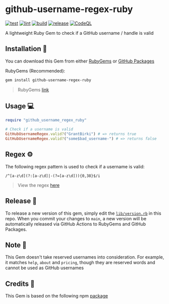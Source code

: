 # github-username-regex-ruby

[![test](https://github.com/GrantBirki/github-username-regex-ruby/actions/workflows/test.yml/badge.svg)](https://github.com/GrantBirki/github-username-regex-ruby/actions/workflows/test.yml) [![lint](https://github.com/GrantBirki/github-username-regex-ruby/actions/workflows/lint.yml/badge.svg)](https://github.com/GrantBirki/github-username-regex-ruby/actions/workflows/lint.yml) [![build](https://github.com/GrantBirki/github-username-regex-ruby/actions/workflows/build.yml/badge.svg)](https://github.com/GrantBirki/github-username-regex-ruby/actions/workflows/build.yml) [![release](https://github.com/GrantBirki/github-username-regex-ruby/actions/workflows/release.yml/badge.svg)](https://github.com/GrantBirki/github-username-regex-ruby/actions/workflows/release.yml) [![CodeQL](https://github.com/GrantBirki/github-username-regex-ruby/actions/workflows/codeql-analysis.yml/badge.svg)](https://github.com/GrantBirki/github-username-regex-ruby/actions/workflows/codeql-analysis.yml)

A lightweight Ruby Gem to check if a GitHub username / handle is valid

## Installation 💎

You can download this Gem from either [RubyGems](https://rubygems.org/gems/github-username-regex-ruby) or [GitHub Packages](https://github.com/GrantBirki/github-username-regex-ruby/pkgs/rubygems/github-username-regex-ruby)

RubyGems (Recommended):

```bash
gem install github-username-regex-ruby
```

> RubyGems [link](https://rubygems.org/gems/github-username-regex-ruby)

## Usage 💻

```ruby
require "github_username_regex_ruby"

# Check if a username is valid
GitHubUsernameRegex.valid?("GrantBirki") # => returns true
GitHubUsernameRegex.valid?("some$bad_username-") # => returns false
```

## Regex ⚙️

The following regex pattern is used to check if a username is valid:

```re
/^[a-z\d](?:[a-z\d]|-(?=[a-z\d])){0,38}$/i
```

> View the regex [here](lib/github_username_regex_ruby.rb)

## Release 🚀

To release a new version of this gem, simply edit the [`lib/version.rb`](lib/version.rb) in this repo. When you commit your changes to `main`, a new version will be automatically released via GitHub Actions to RubyGems and GitHub Packages.

## Note 📝

This Gem doesn't take reserved usernames into consideration. For example, it matches `help`, `about` and `pricing`, though they are reserved words and cannot be used as GitHub usernames

## Credits 🙏

This Gem is based on the following npm [package](https://github.com/shinnn/github-username-regex)
